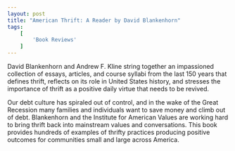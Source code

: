 ```yaml
---
layout: post
title: "American Thrift: A Reader by David Blankenhorn"
tags:
    [
        'Book Reviews'
    ]
---
```


David Blankenhorn and Andrew F. Kline string together an impassioned collection of essays, articles, and course syllabi from the last 150 years that defines thrift, reflects on its role in United States history, and stresses the importance of thrift as a positive daily virtue that needs to be revived.

Our debt culture has spiraled out of control, and in the wake of the Great Recession many families and individuals want to save money and climb out of debt. Blankenhorn and the Institute for American Values are working hard to bring thrift back into mainstream values and conversations. This book provides hundreds of examples of thrifty practices producing positive outcomes for communities small and large across America.
